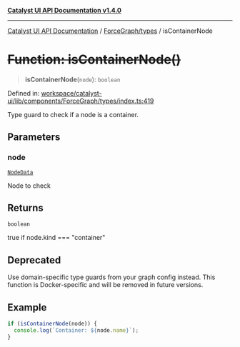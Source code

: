 [**Catalyst UI API Documentation v1.4.0**](../../../README.md)

---

[Catalyst UI API Documentation](../../../README.md) / [ForceGraph/types](../README.md) / isContainerNode

# ~~Function: isContainerNode()~~

> **isContainerNode**(`node`): `boolean`

Defined in: [workspace/catalyst-ui/lib/components/ForceGraph/types/index.ts:419](https://github.com/TheBranchDriftCatalyst/catalyst-ui/blob/main/lib/components/ForceGraph/types/index.ts#L419)

Type guard to check if a node is a container.

## Parameters

### node

[`NodeData`](../interfaces/NodeData.md)

Node to check

## Returns

`boolean`

true if node.kind === "container"

## Deprecated

Use domain-specific type guards from your graph config instead.
This function is Docker-specific and will be removed in future versions.

## Example

```typescript
if (isContainerNode(node)) {
  console.log(`Container: ${node.name}`);
}
```
